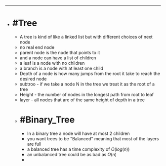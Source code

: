 
---
- # #Tree
	- A tree is kind of like a linked list but with different choices of next node
	- no real end node
	- parent node is the node that points to it
	- and a node can have a list of children
	- a leaf is a node with no children
	- a branch is a node with at least one child
	- Depth of a node is how many jumps from the root it take to reach the desired node
	- subtroo -  if we take a node N in the tree we treat it as the root of a tree
	- Height - the number of nodes in the longest path from root to leaf
	- layer - all nodes that are of the same height of depth in a tree
	- # #Binary_Tree
		- In a binary tree a node will have at most 2 children
		- you want trees to be "Balanced" meaning that most of the layers are full
		- a balanced tree has a time complexity of $O(log(n))$
		- an unbalanced tree could be as bad as $O(n)$
		- 